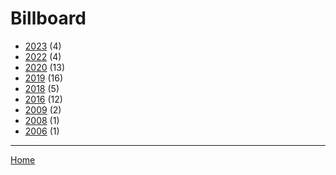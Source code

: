 # Billboard

  * [2023](./billboard-2023.md) (4)
  * [2022](./billboard-2022.md) (4)
  * [2020](./billboard-2020.md) (13)
  * [2019](./billboard-2019.md) (16)
  * [2018](./billboard-2018.md) (5)
  * [2016](./billboard-2016.md) (12)
  * [2009](./billboard-2009.md) (2)
  * [2008](./billboard-2008.md) (1)
  * [2006](./billboard-2006.md) (1)

----

[Home](../index.md)
